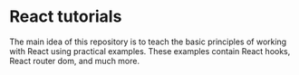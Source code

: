 # React tutorials

The main idea of this repository is to teach the basic principles of working with React using practical examples. These examples contain React hooks, React router dom, and much more.
